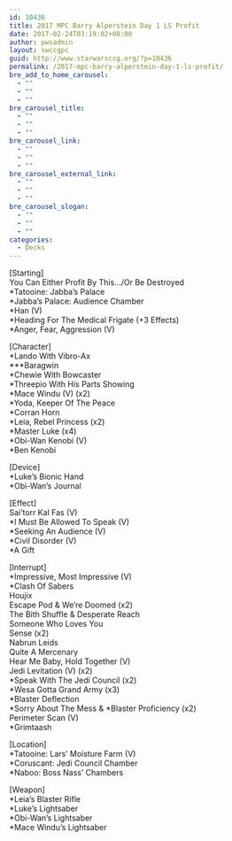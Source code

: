 ```yaml
---
id: 10436
title: 2017 MPC Barry Alperstein Day 1 LS Profit
date: 2017-02-24T03:19:02+00:00
author: pwsadmin
layout: swccgpc
guid: http://www.starwarsccg.org/?p=10436
permalink: /2017-mpc-barry-alperstein-day-1-ls-profit/
bre_add_to_home_carousel:
  - ""
  - ""
  - ""
bre_carousel_title:
  - ""
  - ""
  - ""
bre_carousel_link:
  - ""
  - ""
  - ""
bre_carousel_external_link:
  - ""
  - ""
  - ""
bre_carousel_slogan:
  - ""
  - ""
  - ""
categories:
  - Decks
---
```

[Starting]  
You Can Either Profit By This&#8230;/Or Be Destroyed  
*Tatooine: Jabba&#8217;s Palace  
*Jabba&#8217;s Palace: Audience Chamber  
*Han (V)  
*Heading For The Medical Frigate (+3 Effects)  
*Anger, Fear, Aggression (V)

[Character]  
*Lando With Vibro-Ax  
\***Baragwin  
*Chewie With Bowcaster  
*Threepio With His Parts Showing  
*Mace Windu (V) (x2)  
*Yoda, Keeper Of The Peace  
*Corran Horn  
*Leia, Rebel Princess (x2)  
*Master Luke (x4)  
*Obi-Wan Kenobi (V)  
*Ben Kenobi

[Device]  
*Luke&#8217;s Bionic Hand  
*Obi-Wan&#8217;s Journal

[Effect]  
Sai&#8217;torr Kal Fas (V)  
*I Must Be Allowed To Speak (V)  
*Seeking An Audience (V)  
*Civil Disorder (V)  
*A Gift

[Interrupt]  
*Impressive, Most Impressive (V)  
*Clash Of Sabers  
Houjix  
Escape Pod & We&#8217;re Doomed (x2)  
The Bith Shuffle & Desperate Reach  
Someone Who Loves You  
Sense (x2)  
Nabrun Leids  
Quite A Mercenary  
Hear Me Baby, Hold Together (V)  
Jedi Levitation (V) (x2)  
*Speak With The Jedi Council (x2)  
*Wesa Gotta Grand Army (x3)  
*Blaster Deflection  
\*Sorry About The Mess & \*Blaster Proficiency (x2)  
Perimeter Scan (V)  
*Grimtaash

[Location]  
*Tatooine: Lars&#8217; Moisture Farm (V)  
*Coruscant: Jedi Council Chamber  
*Naboo: Boss Nass&#8217; Chambers

[Weapon]  
*Leia&#8217;s Blaster Rifle  
*Luke&#8217;s Lightsaber  
*Obi-Wan&#8217;s Lightsaber  
*Mace Windu&#8217;s Lightsaber